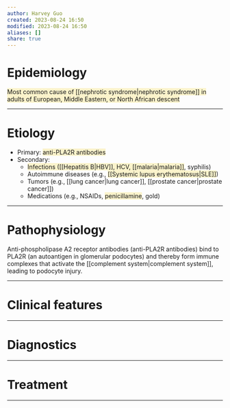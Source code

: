 ```yaml
---
author: Harvey Guo
created: 2023-08-24 16:50
modified: 2023-08-24 16:50
aliases: []
share: true
---
```

# Epidemiology
<span style="background:rgba(240, 200, 0, 0.2)">Most common cause of [[nephrotic syndrome|nephrotic syndrome]] in adults of European, Middle Eastern, or North African descent</span>

---
# Etiology
- Primary: <span style="background:rgba(240, 200, 0, 0.2)">anti-PLA2R antibodies</span>
- Secondary:
	- <span style="background:rgba(240, 200, 0, 0.2)">Infections ([[Hepatitis B|HBV]], HCV, [[malaria|malaria]]</span>, syphilis)
	- Autoimmune diseases (e.g., <span style="background:rgba(240, 200, 0, 0.2)">[[Systemic lupus erythematosus|SLE]]</span>)
	- Tumors (e.g., [[lung cancer|lung cancer]], [[prostate cancer|prostate cancer]])
	- Medications (e.g., NSAIDs, <span style="background:rgba(240, 200, 0, 0.2)">penicillamine</span>, gold)

---
# Pathophysiology
Anti-phospholipase A2 receptor antibodies (anti-PLA2R antibodies) bind to PLA2R (an autoantigen in glomerular podocytes) and thereby form immune complexes that activate the [[complement system|complement system]], leading to podocyte injury.

---
# Clinical features


---
# Diagnostics


---
# Treatment


---
